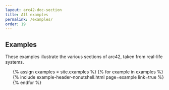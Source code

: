 ```yaml
---
layout: arc42-doc-section
title: All examples
permalink: /examples/
order: 19
---
```


## Examples

<div class="arc42-example">
These examples illustrate the various sections of arc42, taken from real-life systems.
</div>

<div id="search-results">
  <ul>
    {% assign examples = site.examples   %}
    {% for example in examples  %}            
       {% include example-header-nonutshell.html page=example link=true  %}
    {% endfor %}
  </ul>

</div>
